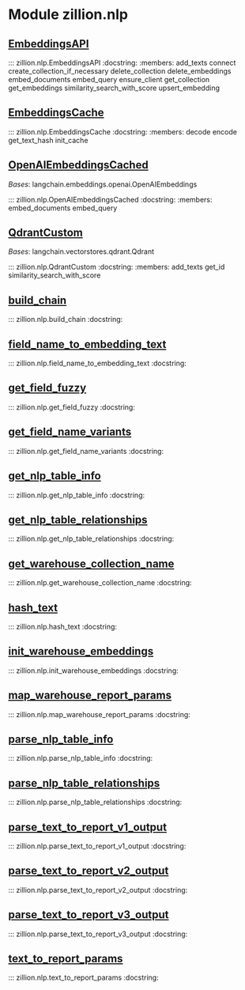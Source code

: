 [//]: # (This is an auto-generated file. Do not edit)
# Module zillion.nlp


## [EmbeddingsAPI](https://github.com/totalhack/zillion/blob/master/zillion/nlp.py#L320-L488)

::: zillion.nlp.EmbeddingsAPI
    :docstring:
    :members: add_texts connect create_collection_if_necessary delete_collection delete_embeddings embed_documents embed_query ensure_client get_collection get_embeddings similarity_search_with_score upsert_embedding


## [EmbeddingsCache](https://github.com/totalhack/zillion/blob/master/zillion/nlp.py#L52-L200)

::: zillion.nlp.EmbeddingsCache
    :docstring:
    :members: decode encode get_text_hash init_cache


## [OpenAIEmbeddingsCached](https://github.com/totalhack/zillion/blob/master/zillion/nlp.py#L202-L237)

*Bases*: langchain.embeddings.openai.OpenAIEmbeddings

::: zillion.nlp.OpenAIEmbeddingsCached
    :docstring:
    :members: embed_documents embed_query


## [QdrantCustom](https://github.com/totalhack/zillion/blob/master/zillion/nlp.py#L239-L317)

*Bases*: langchain.vectorstores.qdrant.Qdrant

::: zillion.nlp.QdrantCustom
    :docstring:
    :members: add_texts get_id similarity_search_with_score


## [build_chain](https://github.com/totalhack/zillion/blob/master/zillion/nlp.py#L551-L582)

::: zillion.nlp.build_chain
    :docstring:


## [field_name_to_embedding_text](https://github.com/totalhack/zillion/blob/master/zillion/nlp.py#L496-L498)

::: zillion.nlp.field_name_to_embedding_text
    :docstring:


## [get_field_fuzzy](https://github.com/totalhack/zillion/blob/master/zillion/nlp.py#L763-L809)

::: zillion.nlp.get_field_fuzzy
    :docstring:


## [get_field_name_variants](https://github.com/totalhack/zillion/blob/master/zillion/nlp.py#L734-L755)

::: zillion.nlp.get_field_name_variants
    :docstring:


## [get_nlp_table_info](https://github.com/totalhack/zillion/blob/master/zillion/nlp.py#L1048-L1074)

::: zillion.nlp.get_nlp_table_info
    :docstring:


## [get_nlp_table_relationships](https://github.com/totalhack/zillion/blob/master/zillion/nlp.py#L954-L1002)

::: zillion.nlp.get_nlp_table_relationships
    :docstring:


## [get_warehouse_collection_name](https://github.com/totalhack/zillion/blob/master/zillion/nlp.py#L501-L511)

::: zillion.nlp.get_warehouse_collection_name
    :docstring:


## [hash_text](https://github.com/totalhack/zillion/blob/master/zillion/nlp.py#L41-L43)

::: zillion.nlp.hash_text
    :docstring:


## [init_warehouse_embeddings](https://github.com/totalhack/zillion/blob/master/zillion/nlp.py#L514-L548)

::: zillion.nlp.init_warehouse_embeddings
    :docstring:


## [map_warehouse_report_params](https://github.com/totalhack/zillion/blob/master/zillion/nlp.py#L812-L860)

::: zillion.nlp.map_warehouse_report_params
    :docstring:


## [parse_nlp_table_info](https://github.com/totalhack/zillion/blob/master/zillion/nlp.py#L1022-L1042)

::: zillion.nlp.parse_nlp_table_info
    :docstring:


## [parse_nlp_table_relationships](https://github.com/totalhack/zillion/blob/master/zillion/nlp.py#L924-L948)

::: zillion.nlp.parse_nlp_table_relationships
    :docstring:


## [parse_text_to_report_v1_output](https://github.com/totalhack/zillion/blob/master/zillion/nlp.py#L691-L705)

::: zillion.nlp.parse_text_to_report_v1_output
    :docstring:


## [parse_text_to_report_v2_output](https://github.com/totalhack/zillion/blob/master/zillion/nlp.py#L708-L710)

::: zillion.nlp.parse_text_to_report_v2_output
    :docstring:


## [parse_text_to_report_v3_output](https://github.com/totalhack/zillion/blob/master/zillion/nlp.py#L713-L715)

::: zillion.nlp.parse_text_to_report_v3_output
    :docstring:


## [text_to_report_params](https://github.com/totalhack/zillion/blob/master/zillion/nlp.py#L866-L908)

::: zillion.nlp.text_to_report_params
    :docstring:

